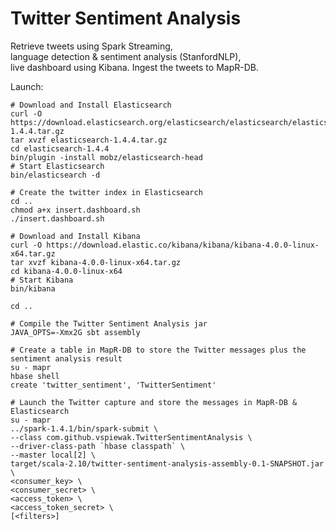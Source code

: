 Twitter Sentiment Analysis
==========================

Retrieve tweets using Spark Streaming,    
language detection & sentiment analysis (StanfordNLP),    
live dashboard using Kibana.
Ingest the tweets to MapR-DB.

Launch:

    # Download and Install Elasticsearch
    curl -O https://download.elasticsearch.org/elasticsearch/elasticsearch/elasticsearch-1.4.4.tar.gz
    tar xvzf elasticsearch-1.4.4.tar.gz
    cd elasticsearch-1.4.4
    bin/plugin -install mobz/elasticsearch-head
    # Start Elasticsearch
    bin/elasticsearch -d

    # Create the twitter index in Elasticsearch
    cd ..
    chmod a+x insert.dashboard.sh
    ./insert.dashboard.sh

    # Download and Install Kibana
    curl -O https://download.elastic.co/kibana/kibana/kibana-4.0.0-linux-x64.tar.gz
    tar xvzf kibana-4.0.0-linux-x64.tar.gz
    cd kibana-4.0.0-linux-x64
    # Start Kibana
    bin/kibana

    cd ..

    # Compile the Twitter Sentiment Analysis jar
    JAVA_OPTS=-Xmx2G sbt assembly

    # Create a table in MapR-DB to store the Twitter messages plus the sentiment analysis result
    su - mapr
    hbase shell
    create 'twitter_sentiment', 'TwitterSentiment'

    # Launch the Twitter capture and store the messages in MapR-DB & Elasticsearch
    su - mapr
    ../spark-1.4.1/bin/spark-submit \
    --class com.github.vspiewak.TwitterSentimentAnalysis \
    --driver-class-path `hbase classpath` \
    --master local[2] \
    target/scala-2.10/twitter-sentiment-analysis-assembly-0.1-SNAPSHOT.jar \
    <consumer_key> \
    <consumer_secret> \
    <access_token> \
    <access_token_secret> \
    [<filters>]
